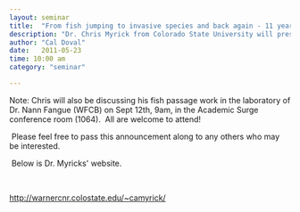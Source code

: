 ```yaml
---
layout: seminar
title:  "From fish jumping to invasive species and back again - 11 years of post U.C. Davis work"
description: "Dr. Chris Myrick from Colorado State University will present a seminar entitled: From fish jumping to invasive species and back again - 11 years of post U.C. Davis work."
author: "Cal Doval"
date:   2011-05-23
time: 10:00 am
category: "seminar"

---
```

<p>Note: Chris will also be discussing his fish passage work in the laboratory of Dr. Nann Fangue (WFCB) on Sept 12th, 9am, in the Academic Surge conference room (1064).&nbsp; All are welcome to attend!</p>
<p>&nbsp;Please feel free to pass this announcement along to any others who may be interested.&nbsp;</p>
<p>&nbsp;Below is Dr. Myricks' website.</p>
<p>&nbsp;</p>
<p><a class="external-link" href="http://warnercnr.colostate.edu/~camyrick/">http://warnercnr.colostate.edu/~camyrick/</a></p>
<a class="external-link" href="http://warnercnr.colostate.edu/~camyrick/"></a>
<p>&nbsp;</p>
